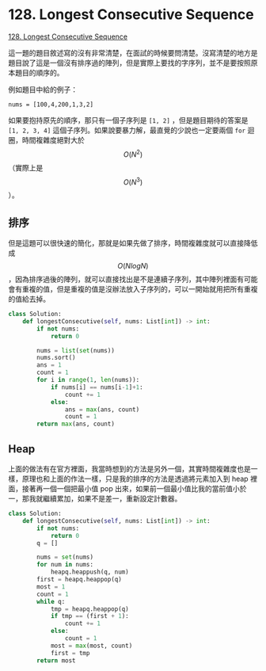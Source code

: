 # 128. Longest Consecutive Sequence

[128. Longest Consecutive Sequence](https://leetcode.com/problems/longest-consecutive-sequence/)

這一題的題目敘述寫的沒有非常清楚，在面試的時候要問清楚。沒寫清楚的地方是題目說了這是一個沒有排序過的陣列，但是實際上要找的字序列，並不是要按照原本題目的順序的。

例如題目中給的例子：

```text
nums = [100,4,200,1,3,2]
```

如果要抱持原先的順序，那只有一個子序列是 `[1, 2]` ，但是題目期待的答案是 `[1, 2, 3, 4]` 這個子序列。如果說要暴力解，最直覺的少說也一定要兩個 `for` 迴圈，時間複雜度絕對大於 $$O(N^2)$$（實際上是$$O(N^3)$$）。

## 排序

但是這題可以很快速的簡化，那就是如果先做了排序，時間複雜度就可以直接降低成 $$O(N log N)$$ ，因為排序過後的陣列，就可以直接找出是不是連續子序列，其中陣列裡面有可能會有重複的值，但是重複的值是沒辦法放入子序列的，可以一開始就用把所有重複的值給去掉。

```python
class Solution:
    def longestConsecutive(self, nums: List[int]) -> int:
        if not nums:
            return 0

        nums = list(set(nums))
        nums.sort()
        ans = 1
        count = 1
        for i in range(1, len(nums)):
            if nums[i] == nums[i-1]+1:
                count += 1
            else:
                ans = max(ans, count)
                count = 1
        return max(ans, count)
```

## Heap

上面的做法有在官方裡面，我當時想到的方法是另外一個，其實時間複雜度也是一樣，原理也和上面的作法一樣，只是我的排序的方法是透過將元素加入到 heap 裡面，接著再一個一個把最小值 pop 出來，如果前一個最小值比我的當前值小於一，那我就繼續累加，如果不是差一，重新設定計數器。

```python
class Solution:
    def longestConsecutive(self, nums: List[int]) -> int:
        if not nums:
            return 0
        q = []

        nums = set(nums)
        for num in nums:
            heapq.heappush(q, num)
        first = heapq.heappop(q)
        most = 1
        count = 1
        while q:
            tmp = heapq.heappop(q)
            if tmp == (first + 1):
                count += 1
            else:
                count = 1
            most = max(most, count)
            first = tmp
        return most
```

